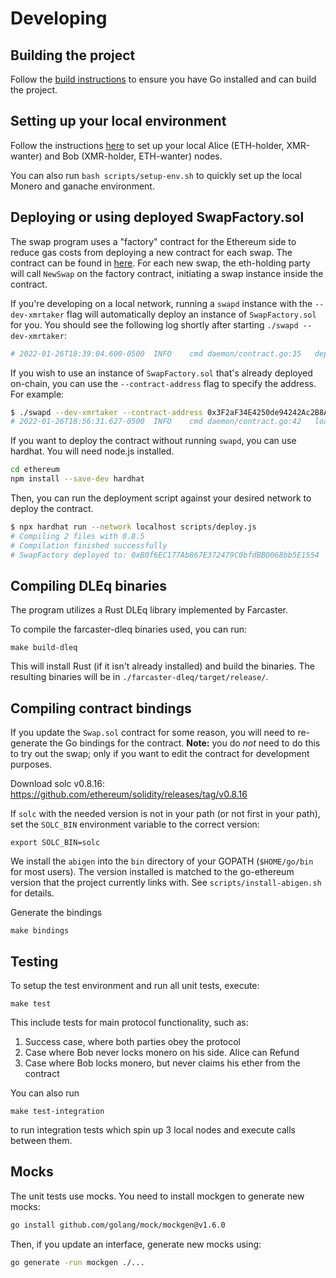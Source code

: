 # Developing 

## Building the project

Follow the [build instructions](./build.md) to ensure you have Go installed and can build the project.

## Setting up your local environment

Follow the instructions [here](local.md) to set up your local Alice (ETH-holder, XMR-wanter) and Bob (XMR-holder, ETH-wanter) nodes. 

You can also run `bash scripts/setup-env.sh` to quickly set up the local Monero and ganache environment.

## Deploying or using deployed SwapFactory.sol

The swap program uses a "factory" contract for the Ethereum side to reduce gas costs from deploying a new contract for each swap. The contract can be found in [here](../ethereum/contracts/SwapFactory.sol). For each new swap, the eth-holding party will call `NewSwap` on the factory contract, initiating a swap instance inside the contract.

If you're developing on a local network, running a `swapd` instance with the `--dev-xmrtaker` flag will automatically deploy an instance of `SwapFactory.sol` for you. You should see the following log shortly after starting `./swapd --dev-xmrtaker`:
```bash
# 2022-01-26T18:39:04.600-0500	INFO	cmd	daemon/contract.go:35	deployed SwapFactory.sol: address=0x3F2aF34E4250de94242Ac2B8A38550fd4503696d tx hash=0x638caf280178b3cfe06854b8a76a4ce355d38c5d81187836f0733cad1287b657
```

If you wish to use an instance of `SwapFactory.sol` that's already deployed on-chain, you can use the `--contract-address` flag to specify the address. For example:
```bash
$ ./swapd --dev-xmrtaker --contract-address 0x3F2aF34E4250de94242Ac2B8A38550fd4503696d
# 2022-01-26T18:56:31.627-0500	INFO	cmd	daemon/contract.go:42	loaded SwapFactory.sol from address 0x3F2aF34E4250de94242Ac2B8A38550fd4503696d
```

If you want to deploy the contract without running `swapd`, you can use hardhat. You will need node.js installed.
```bash
cd ethereum
npm install --save-dev hardhat
```

Then, you can run the deployment script against your desired network to deploy the contract.

```bash
$ npx hardhat run --network localhost scripts/deploy.js 
# Compiling 2 files with 0.8.5
# Compilation finished successfully
# SwapFactory deployed to: 0xB0f6EC177Ab867E372479C0bfdBB0068bb5E1554
```

## Compiling DLEq binaries

The program utilizes a Rust DLEq library implemented by Farcaster.

To compile the farcaster-dleq binaries used, you can run:
```
make build-dleq
```

This will install Rust (if it isn't already installed) and build the binaries. The resulting binaries will be in `./farcaster-dleq/target/release/`.

## Compiling contract bindings

If you update the `Swap.sol` contract for some reason, you will need to re-generate the Go bindings
for the contract. **Note:** you do *not* need to do this to try out the swap; only if you want to
edit the contract for development purposes.

Download solc v0.8.16: https://github.com/ethereum/solidity/releases/tag/v0.8.16

If `solc` with the needed version is not in your path (or not first in your path), set the
`SOLC_BIN` environment variable to the correct version:
```
export SOLC_BIN=solc
```

We install the `abigen` into the `bin` directory of your GOPATH (`$HOME/go/bin` for most users).
The version installed is matched to the go-ethereum version that the project currently links with.
See `scripts/install-abigen.sh` for details.

Generate the bindings
```
make bindings
```

## Testing
To setup the test environment and run all unit tests, execute:
```
make test
```

This include tests for main protocol functionality, such as:
1. Success case, where both parties obey the protocol
2. Case where Bob never locks monero on his side. Alice can Refund
3. Case where Bob locks monero, but never claims his ether from the contract

You can also run 
```
make test-integration
```

to run integration tests which spin up 3 local nodes and execute calls between them.

## Mocks

The unit tests use mocks. You need to install mockgen to generate new mocks:
```bash
go install github.com/golang/mock/mockgen@v1.6.0
```

Then, if you update an interface, generate new mocks using:
```bash
go generate -run mockgen ./...
```
